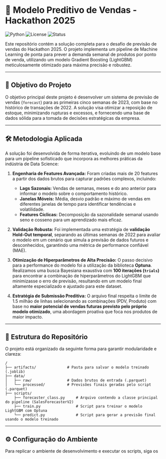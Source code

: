 # 🚀 Modelo Preditivo de Vendas - Hackathon 2025

![Python](https://img.shields.io/badge/Python-3.12-blue.svg)
![License](https://img.shields.io/badge/License-MIT-yellow.svg)
![Status](https://img.shields.io/badge/Status-Completo-success)

Este repositório contém a solução completa para o desafio de previsão de vendas do Hackathon 2025. O projeto implementa um pipeline de Machine Learning de ponta para prever a demanda semanal de produtos por ponto de venda, utilizando um modelo Gradient Boosting (LightGBM) meticulosamente otimizado para máxima precisão e robustez.

---

## 🎯 Objetivo do Projeto

O objetivo principal deste projeto é desenvolver um sistema de previsão de vendas (`forecast`) para as primeiras cinco semanas de 2023, com base no histórico de transações de 2022. A solução visa otimizar a reposição de estoque, minimizando rupturas e excessos, e fornecendo uma base de dados sólida para a tomada de decisões estratégicas da empresa.

---

## 🛠️ Metodologia Aplicada

A solução foi desenvolvida de forma iterativa, evoluindo de um modelo base para um pipeline sofisticado que incorpora as melhores práticas da indústria de Data Science:

1.  **Engenharia de Features Avançada:** Foram criadas mais de 20 features a partir dos dados brutos para capturar padrões complexos, incluindo:
    * **Lags Sazonais:** Vendas de semanas, meses e do ano anterior para informar o modelo sobre o comportamento histórico.
    * **Janelas Móveis:** Média, desvio padrão e máximo de vendas em diferentes janelas de tempo para identificar tendências e volatilidade.
    * **Features Cíclicas:** Decomposição da sazonalidade semanal usando seno e cosseno para um aprendizado mais eficaz.

2.  **Validação Robusta:** Foi implementada uma estratégia de **validação Hold-Out temporal**, separando as últimas semanas de 2022 para avaliar o modelo em um cenário que simula a previsão de dados futuros e desconhecidos, garantindo uma métrica de performance confiável (MAE).

3.  **Otimização de Hiperparâmetros de Alta Precisão:** O passo decisivo para a performance do modelo foi a utilização da biblioteca **Optuna**. Realizamos uma busca Bayesiana exaustiva com **100 iterações (`trials`)** para encontrar a combinação de hiperparâmetros do LightGBM que minimizasse o erro de previsão, resultando em um modelo final altamente especializado e ajustado para este dataset.

4.  **Estratégia de Submissão Preditiva:** O arquivo final respeita o limite de 1.5 milhão de linhas selecionando as combinações (PDV, Produto) com base no **maior potencial de vendas futuras previsto pelo próprio modelo otimizado**, uma abordagem proativa que foca nos produtos de maior impacto.

---

## 📂 Estrutura do Repositório

O projeto está organizado da seguinte forma para garantir modularidade e clareza:

```
/
├── artifacts/              # Pasta para salvar o modelo treinado (.joblib)
├── data/
│   ├── raw/                # Dados brutos de entrada (.parquet)
│   └── processed/          # Previsões finais geradas pelo script (.parquet)
├── scripts/
    ├── forecaster_class.py     # Arquivo contendo a classe principal do pipeline (SalesForecasterV2)
    ├── train.py                # Script para treinar o modelo LightGBM com Optuna
    └── predict.py              # Script para gerar a previsão final usando o modelo treinado

```

---

## ⚙️ Configuração do Ambiente

Para replicar o ambiente de desenvolvimento e executar os scripts, siga os
